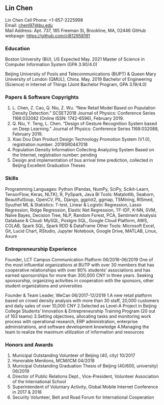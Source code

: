 ## Lin Chen

Lin Chen 
Cell Phone: +1-857-2225998  
Email: chenl97@bu.edu   
Mail Address: Apt. 737, 185 Freeman St, Brookline, MA, 02446
GitHub webpage: https://github.com/cl812958191

### Education

Boston University (BU), US Expected May. 2021
Master of Science in Computer Information System (GPA 3.90/4.0)

Beijing University of Posts and Telecommunications (BUPT) & Queen Mary University of London (QMUL), China.  May. 2019
Bachelor of Engineering (Science) in Internet of Things (Joint Bachelor Program, GPA 3.19/4.0)


### Papers & Software Copyrights

1. L. Chen, Z. Cao, Q. Niu, Z. Wu. “New Retail Model Based on Population Density Detection.” SCSET2018 Journal of Physics: Conference Series 1168:032082 (Online ISSN: 1742-6596), February 2019.
2. Q. Niu, Y. Teng, L. Chen. “Design of Gesture Recognition System based on Deep Learning.” Journal of Physics: Conference Series 1168:032088, February 2019.
3. Xiao Dou Dian Product Design Technology Promotion System (V1.0), registration number: 2019SR0447018
4. Population Density Information Collecting Analyzing System Based on the Internet, registration number: pending
5. Design and implementation of bus arrival time prediction, collected in Beijing Excellent Graduation Theses 


### Skills

Programming Languages: Python (Pandas, NumPy, SciPy, Scikit-Learn, TensorFlow, Keras, NLTK), R, PySpark, Java
BI Tools: Matplotlib, Seaborn, BeautifulSoup, OpenCV, PIL, Django, ggplot2, ggmap, TSMining, RISmed, Syuzhet
ML & Statistics: T-test, Linear & Logistic Regression, Lasso Regression, Ridge Regression, Elastic Net Regression, TF-IDF, K-NN, SVM, Naïve Bayes, Decision Tree, NLP, Random Forest, PCA, Sentiment Analysis
Database & Cloud: MySQL, Postgre SQL, Google Cloud Platform, AWS, COLAB, Spark SQL, Spark RDD & DataFrame
Other Tools: Microsoft Excel, Git, Lucid Chart, RStudio, Jupyter Notebook, Google Drive, MATLAB, Linux, Axure

### Entrepreneurship Experience

Founder, LCT Campus Communication Platform 06/2016-06/2019
One of the most influential organizations at BUTP with over 30 members that has cooperative relationships with over 80% students’ associations and has earned sponsorships for more than 300,000 CNY in three years.
Seeking sponsorship, organizing activities in cooperation with the sponsors, other student organizations and universities


Founder & Team Leader, WeCan 06/2017-12/2019
 1.A new retail platform based on crowd density analysis with more than 30 staff, 20,000 customers and daily sales of over 10,000 CNY
 2.Selected as Level-A Project in Beijing College Students’ Innovation & Entrepreneurship Training Program (20 out of 163 teams)
 3.Setting objectives, allocating tasks and monitoring work process with operational research, ERP administration, enterprise administrations, and software development knowledge
 4.Managing the team to realize the maximum utilization of information and resources

### Honors and Awards
1. Municipal Outstanding Volunteer of Beijing (40, city) 10/2017
2. Honorable Mentions, MCM/ICM 04/2018
3. Municipal Outstanding Graduation Thesis of Beijing (40/600, university) 06/2019
4. Director of Public Relations Dept., Vice-President, Volunteer Association of the International School
5. Superintendent of Voluntary Activity, Global Mobile Internet Conference in 2017 & 2018
6. Security Volunteer, Belt and Road Forum for International Cooperation



